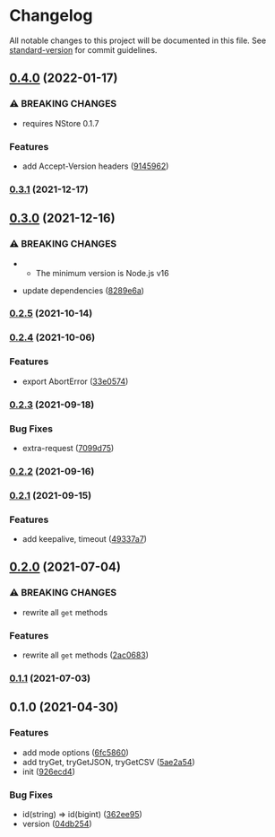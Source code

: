# Changelog

All notable changes to this project will be documented in this file. See [standard-version](https://github.com/conventional-changelog/standard-version) for commit guidelines.

## [0.4.0](https://github.com/BlackGlory/nstore-js/compare/v0.3.1...v0.4.0) (2022-01-17)


### ⚠ BREAKING CHANGES

* requires NStore 0.1.7

### Features

* add Accept-Version headers ([9145962](https://github.com/BlackGlory/nstore-js/commit/91459627c2bb061128f6e888ac8f55ffcb372e46))

### [0.3.1](https://github.com/BlackGlory/nstore-js/compare/v0.3.0...v0.3.1) (2021-12-17)

## [0.3.0](https://github.com/BlackGlory/nstore-js/compare/v0.2.5...v0.3.0) (2021-12-16)


### ⚠ BREAKING CHANGES

* - The minimum version is Node.js v16

* update dependencies ([8289e6a](https://github.com/BlackGlory/nstore-js/commit/8289e6a581e326b9a05a359169e1eaa2bcfbfae2))

### [0.2.5](https://github.com/BlackGlory/nstore-js/compare/v0.2.4...v0.2.5) (2021-10-14)

### [0.2.4](https://github.com/BlackGlory/nstore-js/compare/v0.2.3...v0.2.4) (2021-10-06)


### Features

* export AbortError ([33e0574](https://github.com/BlackGlory/nstore-js/commit/33e0574327057e43dcceb492f6449b0ccf4eefbf))

### [0.2.3](https://github.com/BlackGlory/nstore-js/compare/v0.2.2...v0.2.3) (2021-09-18)


### Bug Fixes

* extra-request ([7099d75](https://github.com/BlackGlory/nstore-js/commit/7099d755f2002c704efc3dcc37c1eb07ab320ac8))

### [0.2.2](https://github.com/BlackGlory/nstore-js/compare/v0.2.1...v0.2.2) (2021-09-16)

### [0.2.1](https://github.com/BlackGlory/nstore-js/compare/v0.2.0...v0.2.1) (2021-09-15)


### Features

* add keepalive, timeout ([49337a7](https://github.com/BlackGlory/nstore-js/commit/49337a77e52b9869a9ec7628d026f431d3685c9a))

## [0.2.0](https://github.com/BlackGlory/nstore-js/compare/v0.1.1...v0.2.0) (2021-07-04)


### ⚠ BREAKING CHANGES

* rewrite all `get` methods

### Features

* rewrite all `get` methods ([2ac0683](https://github.com/BlackGlory/nstore-js/commit/2ac0683eafa34529a5ffae49f6cb957f0b0c7355))

### [0.1.1](https://github.com/BlackGlory/nstore-js/compare/v0.1.0...v0.1.1) (2021-07-03)

## 0.1.0 (2021-04-30)


### Features

* add mode options ([6fc5860](https://github.com/BlackGlory/nstore-js/commit/6fc58602131910cac42bc0a69a37a76dc056a75f))
* add tryGet, tryGetJSON, tryGetCSV ([5ae2a54](https://github.com/BlackGlory/nstore-js/commit/5ae2a544c9d91bc710adb0fd79dd2bfd8ac0c344))
* init ([926ecd4](https://github.com/BlackGlory/nstore-js/commit/926ecd4666c86ec1b762431474a82eab30f1b4d1))


### Bug Fixes

* id(string) => id(bigint) ([362ee95](https://github.com/BlackGlory/nstore-js/commit/362ee95a09882f9254cc77f44d666d611829e4b3))
* version ([04db254](https://github.com/BlackGlory/nstore-js/commit/04db254e726e5c59c73fecb2a2c4837dea7644b7))
